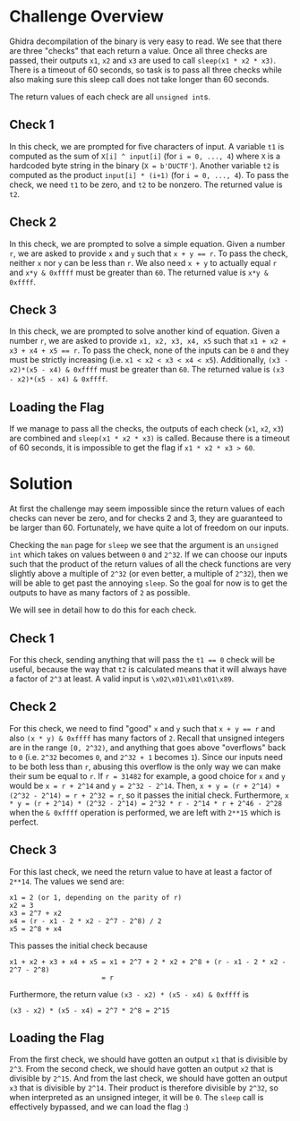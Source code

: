 # Challenge Overview

Ghidra decompilation of the binary is very easy to read. We see that there are three "checks" that each return a value. Once all three checks are passed, their outputs `x1`, `x2` and `x3` are used to call `sleep(x1 * x2 * x3)`. There is a timeout of 60 seconds, so task is to pass all three checks while also making sure this sleep call does not take longer than 60 seconds.

The return values of each check are all `unsigned int`s.

## Check 1

In this check, we are prompted for five characters of input. A variable `t1` is computed as the sum of `X[i] ^ input[i]` (for `i = 0, ..., 4`) where `X` is a hardcoded byte string in the binary (`X = b'DUCTF'`). Another variable `t2` is computed as the product `input[i] * (i+1)` (for `i = 0, ..., 4`). To pass the check, we need `t1` to be zero, and `t2` to be nonzero. The returned value is `t2`.

## Check 2

In this check, we are prompted to solve a simple equation. Given a number `r`, we are asked to provide `x` and `y` such that `x + y == r`. To pass the check, neither `x` nor `y` can be less than `r`. We also need `x + y` to actually equal `r` and `x*y & 0xffff` must be greater than `60`. The returned value is `x*y & 0xffff`.

## Check 3

In this check, we are prompted to solve another kind of equation. Given a number `r`, we are asked to provide `x1, x2, x3, x4, x5` such that `x1 + x2 + x3 + x4 + x5 == r`. To pass the check, none of the inputs can be `0` and they must be strictly increasing (i.e. `x1 < x2 < x3 < x4 < x5`). Additionally, `(x3 - x2)*(x5 - x4) & 0xffff` must be greater than `60`. The returned value is `(x3 - x2)*(x5 - x4) & 0xffff`.

## Loading the Flag

If we manage to pass all the checks, the outputs of each check (`x1`, `x2`, `x3`) are combined and `sleep(x1 * x2 * x3)` is called. Because there is a timeout of 60 seconds, it is impossible to get the flag if `x1 * x2 * x3 > 60`.

# Solution

At first the challenge may seem impossible since the return values of each checks can never be zero, and for checks 2 and 3, they are guaranteed to be larger than 60. Fortunately, we have quite a lot of freedom on our inputs.

Checking the `man` page for `sleep` we see that the argument is an `unsigned int` which takes on values between `0` and `2^32`. If we can choose our inputs such that the product of the return values of all the check functions are very slightly above a multiple of `2^32` (or even better, a multiple of `2^32`), then we will be able to get past the annoying `sleep`. So the goal for now is to get the outputs to have as many factors of `2` as possible.

We will see in detail how to do this for each check.

## Check 1

For this check, sending anything that will pass the `t1 == 0` check will be useful, because the way that `t2` is calculated means that it will always have a factor of `2^3` at least. A valid input is `\x02\x01\x01\x01\x89`.

## Check 2

For this check, we need to find "good" `x` and `y` such that `x + y == r` and also `(x * y) & 0xffff` has many factors of `2`. Recall that unsigned integers are in the range `[0, 2^32)`, and anything that goes above "overflows" back to `0` (i.e. `2^32` becomes `0`, and `2^32 + 1` becomes `1`). Since our inputs need to be both less than `r`, abusing this overflow is the only way we can make their sum be equal to `r`. If `r = 31482` for example, a good choice for `x` and `y` would be `x = r + 2^14` and `y = 2^32 - 2^14`. Then, `x + y = (r + 2^14) + (2^32 - 2^14) = r + 2^32 = r`, so it passes the initial check. Furthermore, `x * y = (r + 2^14) * (2^32 - 2^14) = 2^32 * r - 2^14 * r + 2^46 - 2^28` when the `& 0xffff` operation is performed, we are left with `2**15` which is perfect.

## Check 3

For this last check, we need the return value to have at least a factor of `2**14`. The values we send are:

```
x1 = 2 (or 1, depending on the parity of r)
x2 = 3
x3 = 2^7 + x2
x4 = (r - x1 - 2 * x2 - 2^7 - 2^8) / 2
x5 = 2^8 + x4
```

This passes the initial check because

```
x1 + x2 + x3 + x4 + x5 = x1 + 2^7 + 2 * x2 + 2^8 + (r - x1 - 2 * x2 - 2^7 - 2^8)
                       = r
```

Furthermore, the return value `(x3 - x2) * (x5 - x4) & 0xffff` is

```
(x3 - x2) * (x5 - x4) = 2^7 * 2^8 = 2^15
```

## Loading the Flag

From the first check, we should have gotten an output `x1` that is divisible by `2^3`. From the second check, we should have gotten an output `x2` that is divisible by `2^15`. And from the last check, we should have gotten an output `x3` that is divisible by `2^14`. Their product is therefore divisible by `2^32`, so when interpreted as an unsigned integer, it will be `0`. The `sleep` call is effectively bypassed, and we can load the flag :)
